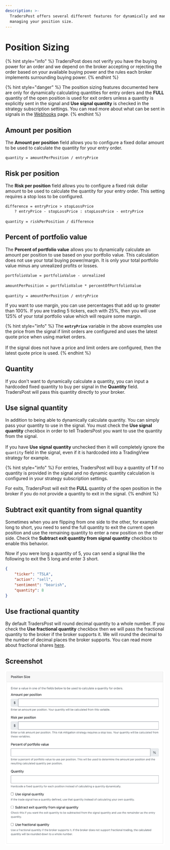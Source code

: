 ```yaml
---
description: >-
  TradersPost offers several different features for dynamically and manually
  managing your position size.
---
```


# Position Sizing

{% hint style="info" %}
TradersPost does not verify you have the buying power for an order and we depend on the broker accepting or rejecting the order based on your available buying power and the rules each broker implements surrounding buying power.
{% endhint %}

{% hint style="danger" %}
The position sizing features documented here are only for dynamically calculating quantities for entry orders and the **FULL** quantity of the open position is used for exit orders unless a quantity is explicitly sent in the signal and **Use signal quantity** is checked in the strategy subscription settings. You can read more about what can be sent in signals in the [Webhooks](../core-concepts/webhooks.md) page.
{% endhint %}

## Amount per position

The **Amount per position** field allows you to configure a fixed dollar amount to be used to calculate the quantity for your entry order.

```
quantity = amountPerPosition / entryPrice
```

## Risk per position

The **Risk per position** field allows you to configure a fixed risk dollar amount to be used to calculate the quantity for your entry order. This setting requires a stop loss to be configured.

```
difference = entryPrice > stopLossPrice
    ? entryPrice - stopLossPrice : stopLossPrice - entryPrice

quantity = riskPerPosition / difference 
```

## Percent of portfolio value

The **Percent of portfolio value** allows you to dynamically calculate an amount per position to use based on your portfolio value. This calculation does not use your total buying power/margin. It is only your total portfolio value minus any unrealized profits or losses.

```
portfolioValue = portfolioValue - unrealized

amountPerPosition = portfolioValue * percentOfPortfolioValue

quantity = amountPerPosition / entryPrice
```

If you want to use margin, you can use percentages that add up to greater than 100%. If you are trading 5 tickers, each with 25%, then you will use 125% of your total portfolio value which will require some margin.

{% hint style="info" %}
The **`entryPrice`** variable in the above examples use the price from the signal if limit orders are configured and uses the latest quote price when using market orders.\
\
If the signal does not have a price and limit orders are configured, then the latest quote price is used.
{% endhint %}

## Quantity

If you don't want to dynamically calculate a quantity, you can input a hardcoded fixed quantity to buy per signal in the **Quantity** field. TradersPost will pass this quantity directly to your broker.

## Use signal quantity

In addition to being able to dynamically calculate quantity. You can simply pass your quantity to use in the signal. You must check the **Use signal quantity** checkbox in order to tell TradersPost you want to use the quantity from the signal.\
\
If you have **Use signal quantity** unchecked then it will completely ignore the `quantity` field in the signal, even if it is hardcoded into a TradingView strategy for example.

{% hint style="info" %}
For entries, TradersPost will buy a quantity of **1** if no quantity is provided in the signal and no dynamic quantity calculation is configured in your strategy subscription settings.

For exits, TradersPost will exit the **FULL** quantity of the open position in the broker if you do not provide a quantity to exit in the signal.
{% endhint %}

## Subtract exit quantity from signal quantity

Sometimes when you are flipping from one side to the other, for example long to short, you need to send the full quantity to exit the current open position and use the remaining quantity to enter a new position on the other side. Check the **Subtract exit quantity from signal quantity** checkbox to enable this behavior.

Now if you were long a quantity of 5, you can send a signal like the following to exit the 5 long and enter 3 short.

```json
{
    "ticker": "TSLA",
    "action": "sell",
    "sentiment": "bearish",
    "quantity": 8
}
```



## Use fractional quantity

By default TradersPost will round decimal quantity to a whole number. If you check the **Use fractional quantity** checkbox then we will pass the fractional quantity to the broker if the broker supports it. We will round the decimal to the number of decimal places the broker supports. You can read more about fractional shares [here](fractional-shares.md).

## Screenshot

![Position Size Configuration](<../.gitbook/assets/Screen Shot 2022-08-17 at 10.06.27 PM.png>)

